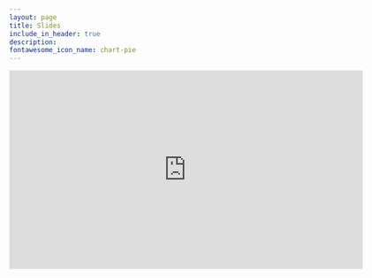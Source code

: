 ```yaml
---
layout: page
title: Slides
include_in_header: true
description:  
fontawesome_icon_name: chart-pie
---
```

<p style="text-align:center"> 
<iframe src="https://docs.google.com/presentation/d/e/2PACX-1vR-3JbPgtTzY5xFk5hWN5cnPwEEuPhpc-883fZZlVFIWpJ78jmkl_3YGB4AT_Xf3Xifa6Nv5UkSxwmK/embed?start=false&loop=false&delayms=3000" frameborder="0" width="640" height="360" allowfullscreen="true" mozallowfullscreen="true" webkitallowfullscreen="true"></iframe></p>

